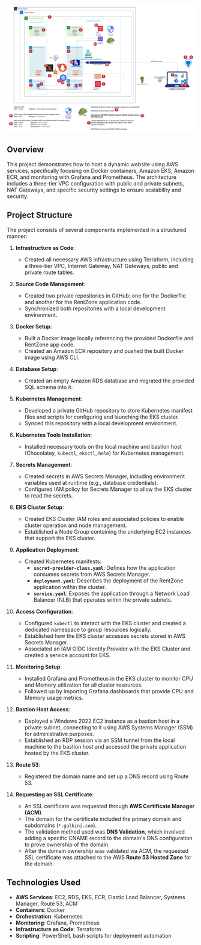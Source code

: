 ![Alt text](/Host_a_Dynamic_Website_on_AWS_with_EKS_upd_with_numbers.png)

## Overview
This project demonstrates how to host a dynamic website using AWS services, specifically focusing on Docker containers, Amazon EKS, Amazon ECR, and monitoring with Grafana and Prometheus. The architecture includes a three-tier VPC configuration with public and private subnets, NAT Gateways, and specific security settings to ensure scalability and security.

## Project Structure

The project consists of several components implemented in a structured manner:

1. **Infrastructure as Code**: 
   - Created all necessary AWS infrastructure using Terraform, including a three-tier VPC, Internet Gateway, NAT Gateways, public and private route tables.

2. **Source Code Management**:
   - Created two private repositories in GitHub: one for the Dockerfile and another for the RentZone application code. 
   - Synchronized both repositories with a local development environment.

3. **Docker Setup**:
   - Built a Docker image locally referencing the provided Dockerfile and RentZone app code.
   - Created an Amazon ECR repository and pushed the built Docker image using AWS CLI.

4. **Database Setup**:
   - Created an empty Amazon RDS database and migrated the provided SQL schema into it.

5. **Kubernetes Management**:
   - Developed a private GitHub repository to store Kubernetes manifest files and scripts for configuring and launching the EKS cluster. 
   - Synced this repository with a local development environment.

6. **Kubernetes Tools Installation**:
   - Installed necessary tools on the local machine and bastion host (Chocolatey, `kubectl`, `eksctl`, `helm`) for Kubernetes management.

7. **Secrets Management**:
   - Created secrets in AWS Secrets Manager, including environment variables used at runtime (e.g., database credentials).
   - Configured IAM policy for Secrets Manager to allow the EKS cluster to read the secrets.

8. **EKS Cluster Setup**:
   - Created EKS Cluster IAM roles and associated policies to enable cluster operation and node management.
   - Established a Node Group containing the underlying EC2 instances that support the EKS cluster.

9. **Application Deployment**:
   - Created Kubernetes manifests: 
     - **`secret-provider-class.yaml`**: Defines how the application consumes secrets from AWS Secrets Manager.
     - **`deployment.yaml`**: Describes the deployment of the RentZone application within the cluster.
     - **`service.yaml`**: Exposes the application through a Network Load Balancer (NLB) that operates within the private subnets.

10. **Access Configuration**:
    - Configured `kubectl` to interact with the EKS cluster and created a dedicated namespace to group resources logically.
    - Established how the EKS cluster accesses secrets stored in AWS Secrets Manager.
    - Associated an IAM OIDC Identity Provider with the EKS Cluster and created a service account for EKS.

11. **Monitoring Setup**:
    - Installed Grafana and Prometheus in the EKS cluster to monitor CPU and Memory utilization for all cluster resources.
    - Followed up by importing Grafana dashboards that provide CPU and Memory usage metrics.

12. **Bastion Host Access**:
    - Deployed a Windows 2022 EC2 instance as a bastion host in a private subnet, connecting to it using AWS Systems Manager (SSM) for administrative purposes.
    - Established an RDP session via an SSM tunnel from the local machine to the bastion host and accessed the private application hosted by the EKS cluster.

13. **Route 53**:
    - Registered the domain name and set up a DNS record using Route 53.
   
14. **Requesting an SSL Certificate**:
    - An SSL certificate was requested through **AWS Certificate Manager (ACM)**.
    - The domain for the certificate included the primary domain and subdomains (`*.galkini.com`).
    - The validation method used was **DNS Validation**, which involved adding a specific CNAME record to the domain's DNS configuration to prove ownership of the domain.
    - After the domain ownership was validated via ACM, the requested SSL certificate was attached to the AWS **Route 53 Hosted Zone** for the domain.

## Technologies Used
- **AWS Services**: EC2, RDS, EKS, ECR, Elastic Load Balancer, Systems Manager, Route 53, ACM
- **Containers**: Docker
- **Orchestration**: Kubernetes
- **Monitoring**: Grafana, Prometheus
- **Infrastructure as Code**: Terraform
- **Scripting**: PowerShell, bash scripts for deployment automation
